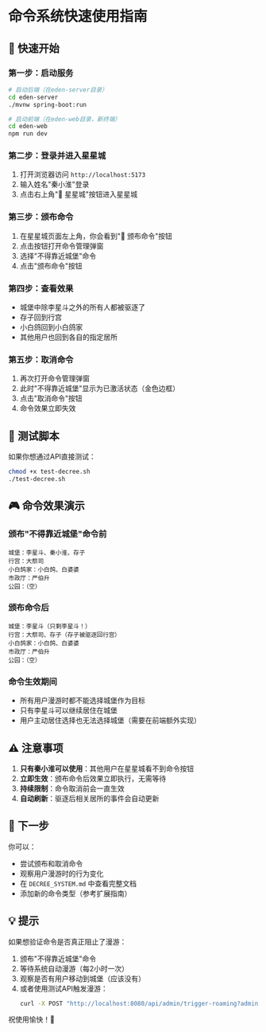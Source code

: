 # 命令系统快速使用指南

## 🎯 快速开始

### 第一步：启动服务
```bash
# 启动后端（在eden-server目录）
cd eden-server
./mvnw spring-boot:run

# 启动前端（在eden-web目录，新终端）
cd eden-web
npm run dev
```

### 第二步：登录并进入星星城
1. 打开浏览器访问 `http://localhost:5173`
2. 输入姓名"秦小淮"登录
3. 点击右上角"🏰 星星城"按钮进入星星城

### 第三步：颁布命令
1. 在星星城页面左上角，你会看到"📜 颁布命令"按钮
2. 点击按钮打开命令管理弹窗
3. 选择"不得靠近城堡"命令
4. 点击"颁布命令"按钮

### 第四步：查看效果
- 城堡中除李星斗之外的所有人都被驱逐了
- 存子回到行宫
- 小白鸽回到小白鸽家
- 其他用户也回到各自的指定居所

### 第五步：取消命令
1. 再次打开命令管理弹窗
2. 此时"不得靠近城堡"显示为已激活状态（金色边框）
3. 点击"取消命令"按钮
4. 命令效果立即失效

## 🧪 测试脚本

如果你想通过API直接测试：
```bash
chmod +x test-decree.sh
./test-decree.sh
```

## 🎮 命令效果演示

### 颁布"不得靠近城堡"命令前
```
城堡：李星斗、秦小淮、存子
行宫：大祭司
小白鸽家：小白鸽、白婆婆
市政厅：严伯升
公园：（空）
```

### 颁布命令后
```
城堡：李星斗（只剩李星斗！）
行宫：大祭司、存子（存子被驱逐回行宫）
小白鸽家：小白鸽、白婆婆
市政厅：严伯升
公园：（空）
```

### 命令生效期间
- 所有用户漫游时都不能选择城堡作为目标
- 只有李星斗可以继续居住在城堡
- 用户主动居住选择也无法选择城堡（需要在前端额外实现）

## ⚠️ 注意事项

1. **只有秦小淮可以使用**：其他用户在星星城看不到命令按钮
2. **立即生效**：颁布命令后效果立即执行，无需等待
3. **持续限制**：命令取消前会一直生效
4. **自动刷新**：驱逐后相关居所的事件会自动更新

## 🚀 下一步

你可以：
- 尝试颁布和取消命令
- 观察用户漫游时的行为变化
- 在 `DECREE_SYSTEM.md` 中查看完整文档
- 添加新的命令类型（参考扩展指南）

## 💡 提示

如果想验证命令是否真正阻止了漫游：
1. 颁布"不得靠近城堡"命令
2. 等待系统自动漫游（每2小时一次）
3. 观察是否有用户移动到城堡（应该没有）
4. 或者使用测试API触发漫游：
   ```bash
   curl -X POST "http://localhost:8080/api/admin/trigger-roaming?adminUserId=秦小淮"
   ```

祝使用愉快！🎉

